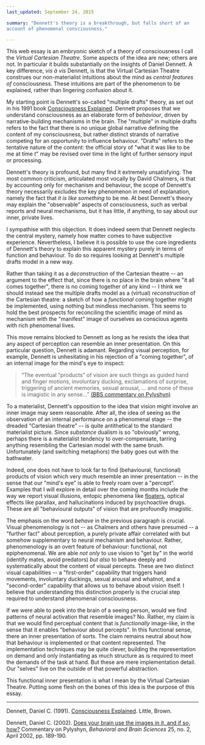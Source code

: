 ```yaml
---
last_updated: September 24, 2015

summary: "Dennett's theory is a breakthrough, but falls short of an
account of phenomenal consciousness."

---
```


This web essay is an embryonic sketch of a theory of consciousness I
call the _Virtual Cartesian Theatre_. Some aspects of the idea are new;
others are not. In particular it builds substantially on the insights of
Daniel Dennett. A key difference, _vis à vis_ Dennett, is that the
Virtual Cartesian Theatre construes our non-materialist intuitions about
the mind as _central features of_ consciousness. These intuitions are
part of the phenomenon to be explained, rather than lingering confusion
about it.

My starting point is Dennett's so-called "multiple drafts" theory, as
set out in his 1991 book [Consciousness Explained](#dennett91a). Dennett
proposes that we understand consciousness as an elaborate form of
_behaviour_, driven by narrative-building mechanisms in the brain. The
"multiple" in multiple drafts refers to the fact that there is no unique
global narrative defining the content of my consciousness, but rather
distinct strands of narrative competing for an opportunity to influence
behaviour. "Drafts" refers to the tentative nature of the content: the
official story of "what it was like to be me at time _t_" may be revised
over time in the light of further sensory input or processing.

Dennett's theory is profound, but many find it extremely unsatisfying.
The most common criticism, articulated most vocally by David Chalmers,
is that by accounting only for mechanism and behaviour, the scope of
Dennett's theory necessarily excludes the key phenomenon in need of
explanation, namely the fact that _it is like something_ to be me. At
best Dennett's theory may explain the "observable" aspects of
consciousness, such as verbal reports and neural mechanisms, but it has
little, if anything, to say about our inner, private lives.

I sympathise with this objection. It does indeed seem that Dennett
neglects the central mystery, namely how matter comes to have subjective
experience. Nevertheless, I believe it is possible to use the core
ingredients of Dennett's theory to explain this apparent mystery purely
in terms of function and behaviour. To do so requires looking at
Dennett's multiple drafts model in a new way.

Rather than taking it as a _deconstruction_ of the Cartesian theatre --
an argument to the effect that, since there is no place in the brain
where "it all comes together", there is no coming together of any kind
-- I think we should instead see the multiple drafts model as a
(virtual) _reconstruction_ of the Cartesian theatre: a sketch of how a
_functional_ coming together might be implemented, using nothing but
mindless mechanism. This seems to hold the best prospects for
reconciling the scientific image of mind as mechanism with the
"manifest" image of ourselves as conscious agents with rich phenomenal
lives.

This move remains blocked to Dennett as long as he resists the idea that
any aspect of perception can resemble an inner presentation. On this
particular question, Dennett is adamant. Regarding visual perception,
for example, Dennett is unhesitating in his rejection of a "coming
together", of an internal image for the mind's eye to inspect:

> “The eventual “products” of vision are such things as guided hand and
> finger motions, involuntary ducking, exclamations of surprise, triggering
> of ancient memories, sexual arousal, ... and none of these is imagistic
> in any sense...” [(BBS commentary on Pylyshyn)](#dennett02)

To a materialist, Dennett's opposition to the idea that vision might
involve an inner image may seem reasonable. After all, the idea of
seeing as the observation of an internal performance on a phenomenal
stage -- the dreaded "Cartesian theatre" -- is quite antithetical to the
standard materialist picture. Since _substance_ dualism is so
"obviously" wrong, perhaps there is a materialist tendency to
over-compensate, tarring anything resembling the Cartesian model with
the same brush. Unfortunately (and switching metaphors) the baby goes
out with the bathwater.

Indeed, one does not have to look far to find (behavioural, functional)
products of vision which very much resemble an inner presentation -- in
the sense that our "mind's eye" is able to freely roam over a "percept".
Examples that I will explore in detail over the coming months include
the way we report visual illusions, entopic phenomena like
[floaters](https://en.wikipedia.org/wiki/Floater), optical effects like
parallax, and hallucinations induced by psychoactive drugs. These are
all "behavioural outputs" of vision that are profoundly imagistic.

The emphasis on the word _behave_ in the previous paragraph is crucial.
Visual phenomenology is not -- as Chalmers and others have presumed -- a
"further fact" about perception, a purely private affair correlated with
but somehow supplementary to neural mechanism and behaviour. Rather,
phenomenology is an overt feature of behaviour: functional, not
epiphenomenal. We are able _not only_ to use vision to "get by" in the
world (identify mates, avoid predators) _but also_ to behave deeply and
systematically about the content of visual percepts. These are two
distinct visual capabilities -- a "first-order" capability that triggers
hand movements, involuntary duckings, sexual arousal and whatnot, and a
"second-order" capability that allows us to behave about vision itself.
I believe that understanding this distinction properly is the crucial
step required to understand phenomenal consciousness.

If we were able to peek into the brain of a seeing person, would we find
patterns of neural activation that resemble images? No. Rather, my claim
is that we would find perceptual content that is _functionally_
image-like, in the sense that it enables "behaviour about percepts". In
this functional sense, there an inner presentation of sorts. The claim
remains neutral about how that behaviour is implemented or that content
represented. The implementation techniques may be quite clever, building
the representation on demand and only instantiating as much structure as
is required to meet the demands of the task at hand. But these are mere
implementation detail. Our "selves" live on the outside of that powerful
abstraction.

This functional inner presentation is what I mean by the Virtual
Cartesian Theatre. Putting some flesh on the bones of this idea is the
purpose of this essay.

* * *

<a name="dennett91a"></a>Dennett, Daniel C. (1991).
[Consciousness Explained](). Little, Brown.

<a name="dennett02"></a>Dennett, Daniel C. (2002).
[Does your brain use the images in it, and if so, how?]() Commentary on
Pylyshyn, _Behavioral and Brain Sciences_ 25, no. 2, April 2002, pp.
189-190.
